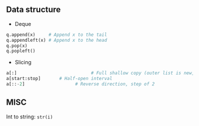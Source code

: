 ## Data structure

- Deque

```python
q.append(x)   	# Append x to the tail
q.appendleft(x) # Append x to the head
q.pop(x)
q.popleft()
```

- Slicing

```python
a[:] 							# Full shallow copy (outer list is new, nested objects remain shared)
a[start:stop]  		# Half-open interval
a[::-2] 				  # Reverse direction, step of 2
```



## MISC

Int to string: `str(i)`

